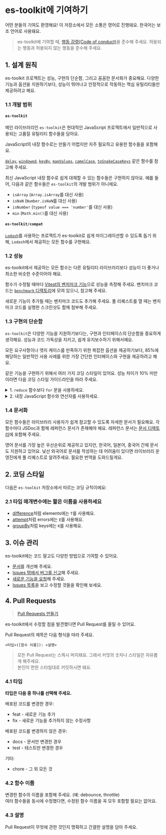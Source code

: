 # es-toolkit에 기여하기

어떤 분들의 기여도 환영해요! 이 저장소에서 모든 소통은 영어로 진행돼요. 한국어는 보조 언어로 사용돼요.

> es-toolkit에 기여할 때, [행동 강령(Code of conduct)](./CODE_OF_CONDUCT.md)을 준수해 주세요. 허용되는 행동과 허용되지 않는 행동을 준수해 주세요.

## 1. 설계 원칙

es-toolkit 프로젝트는 성능, 구현의 단순함, 그리고 꼼꼼한 문서화가 중요해요. 다양한 기능과 옵션을 지원하기보다, 성능이 뛰어나고 안정적으로 작동하는 핵심 유틸리티들만 제공하려고 해요.

### 1.1 개발 범위

#### `es-toolkit`

메인 라이브러리인 `es-toolkit`은 현대적인 JavaScript 프로젝트에서 일반적으로 사용되는 고품질 유틸리티 함수들을 담아요.

JavaScript의 내장 함수로는 만들기 어렵지만 자주 필요하고 유용한 함수들을 포함해요.

[`delay`](https://es-toolkit.dev/reference/promise/delay.html), [`windowed`](https://es-toolkit.dev/reference/array/windowed.html), [`keyBy`](https://es-toolkit.dev/reference/array/keyBy.html), [`mapValues`](https://es-toolkit.dev/reference/object/mapValues.html), [`camelCase`](https://es-toolkit.dev/reference/string/camelCase.html), [`toSnakeCaseKeys`](https://es-toolkit.dev/reference/object/toSnakeCaseKeys.html) 같은 함수를 참고해 주세요.

최신 JavaScript 내장 함수로 쉽게 대체할 수 있는 함수들은 구현하지 않아요. 예를 들어, 다음과 같은 함수들은 `es-toolkit`의 개발 범위가 아니에요.

- `isArray` (`Array.isArray`를 대신 사용)
- `isNaN` (`Number.isNaN`를 대신 사용)
- `isNumber` (`typeof value === 'number'`를 대신 사용)
- `min` (`Math.min()`를 대신 사용)

#### `es-toolkit/compat`

[`Lodash`](https://lodash.com/docs/4.17.15)를 사용하는 프로젝트가 es-toolkit로 쉽게 마이그레이션할 수 있도록 돕기 위해, `Lodash`에서 제공하는 모든 함수를 구현해요.

### 1.2 성능

es-toolkit에서 제공하는 모든 함수는 다른 유틸리티 라이브러리보다 성능이 더 좋거나 최소한 비슷한 수준이어야 해요.

함수가 수정될 때마다 [Vitest의 벤치마크 기능](https://vitest.dev/api/#bench)으로 성능을 측정해 주세요. 벤치마크 코드는 [`benchmark` 디렉토리](https://github.com/toss/es-toolkit/tree/main/benchmarks)에 모여 있으니, 참고해 주세요.

새로운 기능이 추가될 때는 벤치마크 코드도 추가해 주세요. 풀 리퀘스트를 열 때는 벤치마크 코드를 실행한 스크린샷도 함께 첨부해 주세요.

### 1.3 구현의 단순함

`es-toolkit`은 다양한 기능을 지원하기보다는, 구현과 인터페이스의 단순함을 중요하게 생각해요. 성능과 코드 가독성을 지키고, 쉽게 유지보수하기 위해서예요.

모든 요구사항이나 엣지 케이스를 만족하기 위한 복잡한 옵션을 제공하기보다, 85%에 해당하는 일반적인 사용 사례를 위한 가장 간단한 인터페이스와 구현을 제공하려고 해요.

같은 기능을 구현하기 위해서 여러 가지 코딩 스타일이 있어요. 성능 차이가 10% 미만이라면 다음 코딩 스타일 가이드라인을 따라 주세요.

<details>
<summary>
1. <code>reduce</code> 함수보다 <code>for</code> 문을 사용하세요.
</summary>

대부분의 경우 `reduce`보다 `for` 루프를 사용하세요. [immer](https://github.com/immerjs/immer)와 같은 도구 없이는 `reduce`로 불변성을 유지하는 것이 어렵고, 함수형 프로그래밍에서도 일반적으로 지역 변수 범위에서는 가변성을 허용하기 때문이에요.

예를 들어, `keyBy` 함수는 `reduce` 대신 `for ... of` 루프를 사용해서 구현되었어요.

```typescript
export function keyBy<T, K extends PropertyKey>(arr: readonly T[], getKeyFromItem: (item: T) => K): Record<K, T> {
  const result = {} as Record<K, T>;

  for (const item of arr) {
    const key = getKeyFromItem(item);
    result[key] = item;
  }

  return result;
}
```

</details>

<details>
<summary>
2. 내장 JavaScript 함수와 연산자를 사용하세요.
</summary>

`Array.isArray()`, `typeof value === 'string'`, `Number.isNaN()`과 같은 내장 JavaScript 함수, 메서드, 연산자를 사용하세요. `es-toolkit/compat`이나 다른 라이브러리의 `isArray()`, `isString()`, `isNaN()`과 같은 커스텀 함수는 사용하지 마세요.

이렇게 하면 코드를 더 간결하게 유지하고, 불필요한 함수 호출을 제거하며, 함수 간의 결합도를 줄일 수 있어요.

</details>

### 1.4 문서화

모든 함수들은 라이브러리 사용자가 쉽게 참고할 수 있도록 자세한 문서가 필요해요. 각 함수마다 JSDoc과 함께 레퍼런스 문서가 존재해야 해요. 레퍼런스 문서는 [문서 디렉토리](https://github.com/toss/es-toolkit/tree/main/docs)에 포함해 주세요.

영어 문서를 가장 높은 우선순위로 제공하고 있지만, 한국어, 일본어, 중국어 간체 문서도 지원하고 있어요. 낯선 외국어로 문서를 작성하는 데 어려움이 있다면 라이브러리 운영진에게 풀 리퀘스트로 알려주세요. 필요한 번역을 도와드릴게요.

## 2. 코딩 스타일

다음은 `es-toolkit` 저장소에서 따르는 코딩 규칙이에요:

### 2.1 타입 매개변수에는 짧은 이름을 사용하세요

- [difference](https://es-toolkit.dev/reference/array/difference.html)처럼 elements에는 `T`를 사용해요.
- [attempt](https://es-toolkit.dev/reference/util/attempt.html)처럼 errors에는 `E`를 사용해요.
- [groupBy](https://es-toolkit.dev/reference/array/groupBy.html)처럼 keys에는 `K`를 사용해요.

## 3. 이슈 관리

es-toolkit에는 코드 말고도 다양한 방법으로 기여할 수 있어요.

- [문서](https://es-toolkit.dev)를 개선해 주세요.
- [Issues 탭에서 버그를 신고](https://github.com/toss/es-toolkit/issues/new/choose)해 주세요.
- [새로운 기능을 요청](https://github.com/toss/es-toolkit/issues/new/choose)해 주세요.
- [Issues 목록](https://github.com/toss/es-toolkit/issues)을 보고 수정할 것들을 확인해 보세요.

## 4. Pull Requests

> [Pull Requests 만들기](https://github.com/toss/es-toolkit/compare) <br/>

es-toolkit에서 수정할 점을 발견했다면 Pull Request를 올릴 수 있어요.

Pull Request의 제목은 다음 형식을 따라 주세요.

```
<타입>([함수 이름]): <설명>
```

> 모든 Pull Request는 스쿼시 머지돼요. 그래서 커밋의 숫자나 스타일은 자유롭게 해주세요. <br />
> 본인이 편한 스타일대로 커밋하시면 돼요.

### 4.1 타입

**타입은 다음 중 하나를 선택해 주세요.**

배포된 코드를 변경한 경우:

- feat - 새로운 기능 추가
- fix - 새로운 기능을 추가하지 않는 수정사항

배포된 코드를 변경하지 않은 경우:

- docs - 문서만 변경한 경우
- test - 테스트만 변경한 경우

기타:

- chore - 그 외 모든 것

### 4.2 함수 이름

변경한 함수의 이름을 포함해 주세요. (예: debounce, throttle)
<br/>
여러 함수들을 동시에 수정했다면, 수정된 함수 이름을 꼭 모두 포함할 필요는 없어요.

### 4.3 설명

Pull Request이 무엇에 관한 것인지 명확하고 간결한 설명을 담아 주세요.
